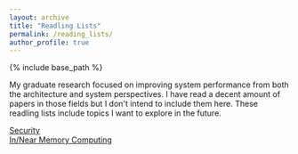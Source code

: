 ```yaml
---
layout: archive
title: "Readling Lists"
permalink: /reading_lists/
author_profile: true
---
```


{% include base_path %}

My graduate research focused on improving system performance from both the architecture and system perspectives.
I have read a decent amount of papers in those fields but I don't intend to include them here. 
These readling lists include topics I want to explore in the future. 

[Security](../files/reading_lists/Security.md)<br/>
[In/Near Memory Computing](../files/reading_lists/In_Near_Memory_Computing.md)

